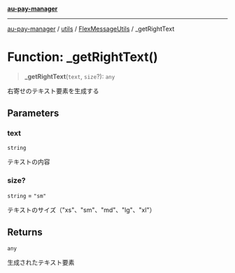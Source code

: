 [**au-pay-manager**](../../../../README.md)

***

[au-pay-manager](../../../../README.md) / [utils](../../../README.md) / [FlexMessageUtils](../README.md) / \_getRightText

# Function: \_getRightText()

> **\_getRightText**(`text`, `size`?): `any`

右寄せのテキスト要素を生成する

## Parameters

### text

`string`

テキストの内容

### size?

`string` = `"sm"`

テキストのサイズ（"xs"、"sm"、"md"、"lg"、"xl"）

## Returns

`any`

生成されたテキスト要素
